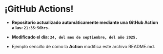 # ¡GitHub Actions!
* **Repositorio actualizado automáticamente mediante una GitHub Action a las: `21:35:56hrs.`**
* **Modificado el día: `24, del mes de septiembre, del año 2025.`**

* Ejemplo sencillo de cómo la **Action** modifica este archivo README.md.
